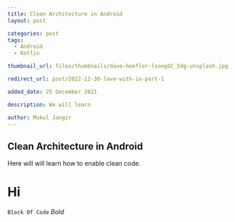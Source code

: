 ```yaml
---
title: Clean Architecture in Android
layout: post

categories: post
tags:
  - Android
  - Kotlin

thumbnail_url: files/thumbnails/dave-hoefler-lsoogGC_5dg-unsplash.jpg

redirect_url: post/2022-12-30-love-with-io-part-1

added_date: 25 December 2021

description: We will learn

author: Mukul Jangir
---
```


## Clean Architecture in Android
Here will will learn how to enable clean code.
# Hi
`
Block Of Code
`
*Bold*
